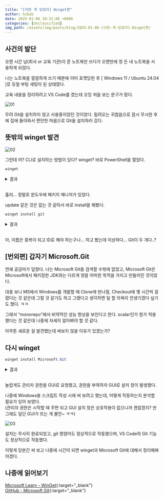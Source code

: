 ```yaml
---
title: "[이런 게 있었어] Winget편"
author: hcbak
date: 2025-01-06 20:31:08 +0900
categories: [Unclassified]
img_path: /assets/img/posts/blog/2025-01-06-[이런-게-있었어]-Winget편/
---
```


## 사건의 발단
오랜 시간 남(회사 or 교육 기관)이 준 노트북만 쓰다가 오랜만에 정 든 내 노트북을 사용하게 되었다.

나는 노트북을 깔끔하게 쓰기 때문에 이미 포맷당한 후 [ Windows 11 / Ubuntu 24.04 ]로 듀얼 부팅 세팅이 된 상태였다.

교육 내용을 정리하려고 VS Code를 켰는데 오잉 처음 보는 문구가 떴다.

![01](01_VSCode.png)

무려 Git을 설치하지 않고 사용중이었던 것이었다. 밀려오는 귀찮음으로 잠시 무시한 후에 집에 돌아와서 편안한 마음으로 Git을 설치하러 갔다.


## 뜻밖의 winget 발견

![02](02_Git.png)

그런데 어? CLI로 설치하는 방법이 있다? winget? 바로 PowerShell을 열었다.

```powershell
winget
```

<details>
  <summary>결과</summary>
  <div markdown="1">

```text
'msstore' 원본을 사용하려면 다음 계약을 확인해야 합니다.
Terms of Transaction: https://aka.ms/microsoft-store-terms-of-transaction
원본이 제대로 작동하려면 현재 컴퓨터의 두 글자 지리적 지역을 백 엔드 서비스로 보내야 합니다(예: "미국").

모든 원본 사용 약관에 동의하십니까?
[Y] 예  [N] 아니요: Y
Windows 패키지 관리자 v1.9.25200
Copyright (c) Microsoft Corporation. All rights reserved.

원넷 명령줄 유틸리티를 사용하면 명령줄에서 응용 프로그램 및 기타 패키지를 설치할 수 있습니다.

사용 현황: winget  [<명령>] [<옵션>]

다음 명령을 사용할 수 있음
  install    지정된 패키지를 설치합니다.
  show       패키지에 대한 정보 표시
  source     패키지 원본 관리
  search     패키지의 기본 정보를 찾아 표시
  list       설치된 패키지 표시
  upgrade    사용 가능한 업그레이드를 표시하고 수행합니다.
  uninstall  지정된 패키지를 제거
  hash       해시 설치 관리자 파일 도우미
  validate   매니페스트 파일의 유효성 검사
  settings   설정 열기 또는 관리자 설정 설정
  features   실험적 기능의 상태 표시
  export     설치된 패키지 목록 내보내기
  import     파일에 있는 모든 패키지를 설치합니다.
  pin        패키지 핀 관리
  configure  시스템을 원하는 상태로 구성합니다.
  download   특정 패키지에서 설치 프로그램을 다운로드합니다.
  repair     선택한 패키지를 복구합니다.

특정 명령에 대한 자세한 내용을 보려면 도움말 인수에 해당 명령을 전달합니다. [-?]

다음 선택 사항을 사용할 수 있음
  -v,--version                도구의 버전을 표시
  --info                      도구의 일반 정보를 표시
  -?,--help                   선택한 명령에 대한 도움말을 표시
  --wait                      종료하기 전에 아무 키나 누르라는 메시지를 사용자에게 표시합니다.
  --logs,--open-logs          기본 로그 위치 열기
  --verbose,--verbose-logs    WinGet에 대해 자세한 로깅을 설정합니다.
  --nowarn,--ignore-warnings  경고 출력을 표시하지 않습니다.
  --disable-interactivity     대화형 프롬프트 사용 안 함
  --proxy                     이 실행에 사용할 프록시 설정
  --no-proxy                  이 실행에 프록시 사용 안 함

자세한 도움말은 다음의 위치에서 찾아볼 수 있음: https://aka.ms/winget-command-help
```

  </div>
</details><br>

홀리... 정말로 윈도우에 패키지 매니저가 있었다.

update 같은 것은 없는 것 같아서 바로 install을 해봤다.

```powershell
winget install git
```

<details>
  <summary>결과</summary>
  <div markdown="1">

```text
입력 조건과 일치하는 패키지가 여러 개 있습니다. 입력을 구체화하십시오.
이름   장치 ID       원본
----------------------------
My Git 9NLVK2SL2SSP  msstore
Git    Git.Git       winget
Git    Microsoft.Git winget
```

  </div>
</details><br>

아, 이름은 중복이 되고 ID로 해야 하는구나... 하고 봤는데 이상하다... Git이 두 개다..?

## [번외편] 갑자기 Microsoft.Git
연쇄 궁금마가 덮쳤다. 나는 Microsoft Git을 검색할 수밖에 없었고, Microsoft Git은 Microsoft에서 패키징한 JDK와는 다르게 정말 어떠한 목적을 가지고 만들어진 것이었다.

대충 보니 MS에서 Windows를 개발할 때 Clone에 반나절, Checkout에 몇 시간씩 걸렸다는 것 같은데 그럴 것 같기도 하고 그랬다고 생각하면 일 할 의욕이 안생기겠다 싶기도 했다. ㅋㅋ

그래서 "monorepo"에서 비약적인 성능 향상을 보인다고 한다. scalar인가 뭔가 적용했다는 것 같은데 나중에 자세히 알아봐야 할 것 같다.

아무튼 새로운 걸 발견했는데 써보지 않을 이유가 있겠는가?

## 다시 winget

```powershell
winget install Microsoft.Git
```

<details>
  <summary>결과</summary>
  <div markdown="1">

```text
찾음 Git [Microsoft.Git] 버전 2.47.0.0.3
이 응용 프로그램의 라이선스는 그 소유자가 사용자에게 부여했습니다.
Microsoft는 타사 패키지에 대한 책임을 지지 않고 라이선스를 부여하지도 않습니다.
다운로드 중 https://github.com/microsoft/git/releases/download/v2.47.0.vfs.0.3/Git-2.47.0.vfs.0.3-64-bit.exe
  ██████████████████████████████  69.4 MB / 69.4 MB
설치 관리자 해시를 확인했습니다.
패키지 설치를 시작하는 중...
설치 관리자가 관리자 권한으로 실행을 요청합니다. 프롬프트가 필요합니다.
설치 성공
```

  </div>
</details><br>

놀랍게도 관리자 권한을 GUI로 요청했고, 권한을 부여하자 GUI로 설치 창이 발생했다.

나중에 Windows용 스크립트 작성 시에 써 보려고 했는데, 어떻게 작동하는지 분석할 필요가 있어 보였다.  
(관리자 권한은 시작할 때 주면 되고 GUI 설치 창은 상호작용이 없으니까 괜찮겠지? 만 그래도 일단 GUI가 뜨는 게 불안~ ㅋㅋ)

![03](03_설치-GUI.png)

설치는 무사히 완료되었고, git 명령어도 정상적으로 작동했으며, VS Code의 Git 기능도 정상적으로 작동했다.

이렇게 당분간 써 보고 나중에 시간이 되면 winget과 Microsoft Git에 대해서 정리해봐야겠다.

## 나중에 읽어보기
[Microsoft Learn - WinGet](https://learn.microsoft.com/ko-kr/windows/package-manager/winget/){:target="_blank"}  
[GitHub - Microsoft Git](https://github.com/microsoft/git){:target="_blank"}
